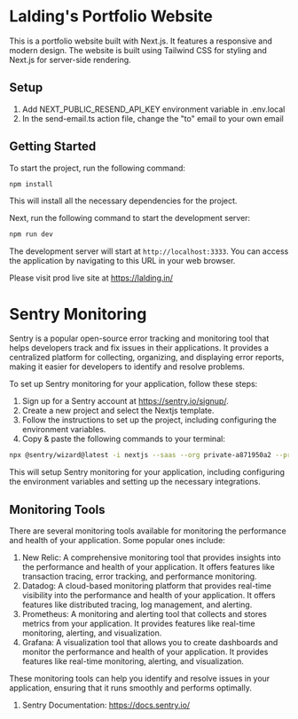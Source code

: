 # Lalding's Portfolio Website

This is a portfolio website built with Next.js. It features a responsive and modern design. The website is built using Tailwind CSS for styling and Next.js for server-side rendering.

## Setup

1. Add NEXT_PUBLIC_RESEND_API_KEY environment variable in .env.local
2. In the send-email.ts action file, change the "to" email to your own email

## Getting Started

To start the project, run the following command:

```bash
npm install
```

This will install all the necessary dependencies for the project.

Next, run the following command to start the development server:

```bash
npm run dev
```

The development server will start at `http://localhost:3333`. You can access the application by navigating to this URL in your web browser.

Please visit prod live site at https://lalding.in/

# Sentry Monitoring

Sentry is a popular open-source error tracking and monitoring tool that helps developers track and fix issues in their applications. It provides a centralized platform for collecting, organizing, and displaying error reports, making it easier for developers to identify and resolve problems.

To set up Sentry monitoring for your application, follow these steps:

1. Sign up for a Sentry account at https://sentry.io/signup/.
2. Create a new project and select the Nextjs template.
3. Follow the instructions to set up the project, including configuring the environment variables.
4. Copy & paste the following commands to your terminal:

```bash
npx @sentry/wizard@latest -i nextjs --saas --org private-a871950a2 --project lalding-portfolio
```

This will setup Sentry monitoring for your application, including configuring the environment variables and setting up the necessary integrations.

## Monitoring Tools

There are several monitoring tools available for monitoring the performance and health of your application. Some popular ones include:

1. New Relic: A comprehensive monitoring tool that provides insights into the performance and health of your application. It offers features like transaction tracing, error tracking, and performance monitoring.
2. Datadog: A cloud-based monitoring platform that provides real-time visibility into the performance and health of your application. It offers features like distributed tracing, log management, and alerting.
3. Prometheus: A monitoring and alerting tool that collects and stores metrics from your application. It provides features like real-time monitoring, alerting, and visualization.
4. Grafana: A visualization tool that allows you to create dashboards and monitor the performance and health of your application. It provides features like real-time monitoring, alerting, and visualization.

These monitoring tools can help you identify and resolve issues in your application, ensuring that it runs smoothly and performs optimally.

1. Sentry Documentation: https://docs.sentry.io/
